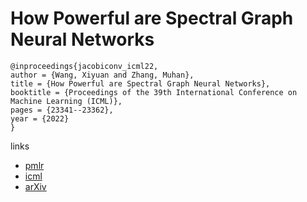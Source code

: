 # How Powerful are Spectral Graph Neural Networks

```
@inproceedings{jacobiconv_icml22,
author = {Wang, Xiyuan and Zhang, Muhan},
title = {How Powerful are Spectral Graph Neural Networks},
booktitle = {Proceedings of the 39th International Conference on Machine Learning (ICML)},
pages = {23341--23362},
year = {2022}
}
```

links
 - [pmlr](https://proceedings.mlr.press/v162/wang22am.html)
- [icml](https://icml.cc/Conferences/2022/Schedule?showEvent=17796)
- [arXiv](https://arxiv.org/abs/2205.11172)

